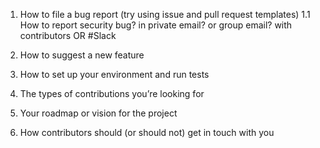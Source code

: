 1. How to file a bug report (try using issue and pull request templates)
1.1 How to report security bug? in private email? or group email? with contributors OR #Slack
2. How to suggest a new feature
3. How to set up your environment and run tests

4. The types of contributions you’re looking for
5. Your roadmap or vision for the project
6. How contributors should (or should not) get in touch with you